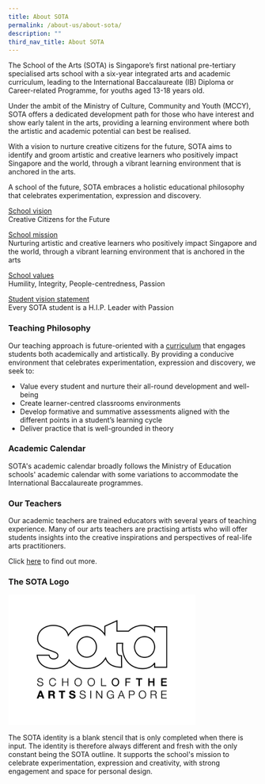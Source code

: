 ```yaml
---
title: About SOTA
permalink: /about-us/about-sota/
description: ""
third_nav_title: About SOTA
---
```

The School of the Arts (SOTA) is Singapore’s first national pre-tertiary specialised arts school with a six-year integrated arts and academic curriculum, leading to the International Baccalaureate (IB) Diploma or Career-related Programme, for youths aged 13-18 years old.  
  
Under the ambit of the Ministry of Culture, Community and Youth (MCCY), SOTA offers a dedicated development path for those who have interest and show early talent in the arts, providing a learning environment where both the artistic and academic potential can best be realised.  
  
With a vision to nurture creative citizens for the future, SOTA aims to identify and groom artistic and creative learners who positively impact Singapore and the world, through a vibrant learning environment that is anchored in the arts.  
  
A school of the future, SOTA embraces a holistic educational philosophy that celebrates experimentation, expression and discovery.  
  
<u>School vision</u><br>
Creative Citizens for the Future  
  
<u>School mission</u><br>
Nurturing artistic and creative learners who positively impact Singapore and the world, through a vibrant learning environment that is anchored in the arts  
  
<u>School values</u><br>
Humility,&nbsp;Integrity,&nbsp;People-centredness,&nbsp;Passion  
  
<u>Student vision statement</u><br>
Every SOTA student is a H.I.P. Leader with Passion

### Teaching Philosophy

Our teaching approach is future-oriented with a&nbsp;[curriculum](/curriculum)&nbsp;that engages students both academically and artistically. By providing a conducive environment that celebrates experimentation, expression and discovery, we seek to:

*   Value every student and nurture their all-round development and well-being
*   Create learner-centred classrooms environments
*   Develop formative and summative assessments aligned with the different points in a student’s learning cycle
*   Deliver practice that is well-grounded in theory

### Academic Calendar

SOTA's academic calendar broadly follows the Ministry of Education schools' academic calendar with some variations to accommodate the International Baccalaureate programmes.

### Our Teachers

Our academic teachers are trained educators with several years of teaching experience. Many of our arts teachers are practising artists who will offer students insights into the creative inspirations and perspectives of real-life arts practitioners.

Click&nbsp;[here](/about-us/our-people/teaching-staff)&nbsp;to find out more.

### The SOTA Logo

<img style="width:75%" src="/images/sota-logo-white.jpg">

The SOTA identity is a blank stencil that is only completed when there is input. The identity is therefore always different and fresh with the only constant being the SOTA outline. It supports the school's mission to celebrate experimentation, expression and creativity, with strong engagement and space for personal design.